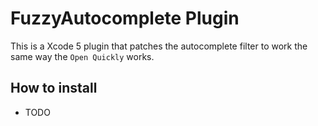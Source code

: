 # FuzzyAutocomplete Plugin

This is a Xcode 5 plugin that patches the autocomplete filter to work the same way the `Open Quickly` works.

## How to install

* TODO
